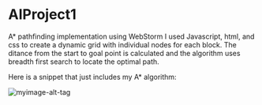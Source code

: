 # AIProject1

A* pathfinding implementation using WebStorm I used Javascript, html, and css to create a dynamic grid with individual nodes for each block. The ditance from the start to goal point is calculated and the algorithm uses breadth first search to locate the optimal path. 

Here is a snippet that just includes my A* algorithm:

![myimage-alt-tag](https://github.com/jm5967a/AIProject1/blob/master/Screen%20Shot%202016-10-24%20at%206.55.06%20PM.png=100x200)

